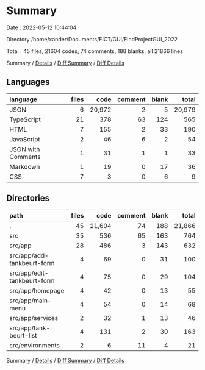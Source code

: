 # Summary

Date : 2022-05-12 10:44:04

Directory /home/xander/Documents/EICT/GUI/EindProjectGUI_2022

Total : 45 files,  21604 codes, 74 comments, 188 blanks, all 21866 lines

Summary / [Details](details.md) / [Diff Summary](diff.md) / [Diff Details](diff-details.md)

## Languages
| language | files | code | comment | blank | total |
| :--- | ---: | ---: | ---: | ---: | ---: |
| JSON | 6 | 20,972 | 2 | 5 | 20,979 |
| TypeScript | 21 | 378 | 63 | 124 | 565 |
| HTML | 7 | 155 | 2 | 33 | 190 |
| JavaScript | 2 | 46 | 6 | 2 | 54 |
| JSON with Comments | 1 | 31 | 1 | 1 | 33 |
| Markdown | 1 | 19 | 0 | 17 | 36 |
| CSS | 7 | 3 | 0 | 6 | 9 |

## Directories
| path | files | code | comment | blank | total |
| :--- | ---: | ---: | ---: | ---: | ---: |
| . | 45 | 21,604 | 74 | 188 | 21,866 |
| src | 35 | 536 | 65 | 163 | 764 |
| src/app | 28 | 486 | 3 | 143 | 632 |
| src/app/add-tankbeurt-form | 4 | 69 | 0 | 31 | 100 |
| src/app/edit-tankbeurt-form | 4 | 75 | 0 | 29 | 104 |
| src/app/homepage | 4 | 42 | 0 | 13 | 55 |
| src/app/main-menu | 4 | 54 | 0 | 14 | 68 |
| src/app/services | 2 | 32 | 1 | 13 | 46 |
| src/app/tank-beurt-list | 4 | 131 | 2 | 30 | 163 |
| src/environments | 2 | 6 | 11 | 4 | 21 |

Summary / [Details](details.md) / [Diff Summary](diff.md) / [Diff Details](diff-details.md)